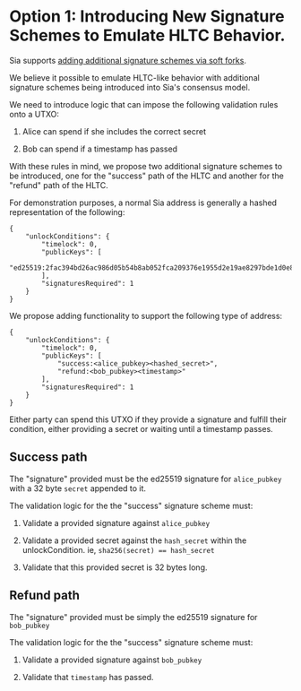 # Option 1: Introducing New Signature Schemes to Emulate HLTC Behavior. 

Sia supports [adding additional signature schemes via soft forks](https://github.com/SiaFoundation/core/blob/ad76cac3058febc60d5a0f2dfe000eb03a1977ca/consensus/validation.go#L523).

We believe it possible to emulate HLTC-like behavior with additional signature schemes being introduced into Sia's consensus model.

We need to introduce logic that can impose the following validation rules onto a UTXO:

1. Alice can spend if she includes the correct secret

2. Bob can spend if a timestamp has passed


With these rules in mind, we propose two additional signature schemes to be introduced, one for the "success" path of the HLTC and another for the "refund" path of the HLTC.

For demonstration purposes, a normal Sia address is generally a hashed representation of the following:
```
{
    "unlockConditions": {
        "timelock": 0,
        "publicKeys": [
            "ed25519:2fac394bd26ac986d05b54b8ab052fca209376e1955d2e19ae8297bde1d0e83b"
        ],
        "signaturesRequired": 1
    }
}

```

We propose adding functionality to support the following type of address:

```
{
    "unlockConditions": {
        "timelock": 0,
        "publicKeys": [
            "success:<alice_pubkey><hashed_secret>",
            "refund:<bob_pubkey><timestamp>"
        ],
        "signaturesRequired": 1
    }
}
```

Either party can spend this UTXO if they provide a signature and fulfill their condition, either providing a secret or waiting until a timestamp passes.

## Success path

The "signature" provided must be the ed25519 signature for `alice_pubkey` with a 32 byte `secret` appended to it. 

The validation logic for the the "success" signature scheme must:

1. Validate a provided signature against `alice_pubkey`

2. Validate a provided secret against the `hash_secret` within the unlockCondition. ie, `sha256(secret) == hash_secret`

3. Validate that this provided secret is 32 bytes long.

## Refund path

The "signature" provided must be simply the ed25519 signature for `bob_pubkey`

The validation logic for the the "success" signature scheme must:

1. Validate a provided signature against `bob_pubkey`

2. Validate that `timestamp` has passed.
